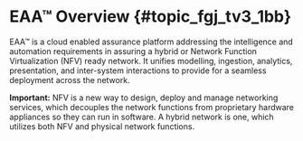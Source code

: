 # EAA™ Overview {#topic_fgj_tv3_1bb}

EAA™ is a cloud enabled assurance platform addressing the intelligence and automation requirements in assuring a hybrid or Network Function Virtualization \(NFV\) ready network. It unifies modelling, ingestion, analytics, presentation, and inter-system interactions to provide for a seamless deployment across the network.

**Important:** NFV is a new way to design, deploy and manage networking services, which decouples the network functions from proprietary hardware appliances so they can run in software. A hybrid network is one, which utilizes both NFV and physical network functions.

